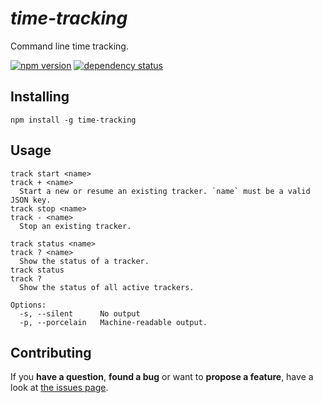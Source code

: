 # *time-tracking*

Command line time tracking.

[![npm version](https://img.shields.io/npm/v/time-tracking.svg)](https://www.npmjs.com/package/time-tracking)
[![dependency status](https://img.shields.io/david/derhuerst/time-tracking.svg)](https://david-dm.org/derhuerst/time-tracking)



## Installing

```shell
npm install -g time-tracking
```



## Usage

```
track start <name>
track + <name>
  Start a new or resume an existing tracker. `name` must be a valid JSON key.
track stop <name>
track - <name>
  Stop an existing tracker.

track status <name>
track ? <name>
  Show the status of a tracker.
track status
track ?
  Show the status of all active trackers.

Options:
  -s, --silent		No output
  -p, --porcelain	Machine-readable output.

```



## Contributing

If you **have a question**, **found a bug** or want to **propose a feature**, have a look at [the issues page](https://github.com/derhuerst/time-tracking/issues).

